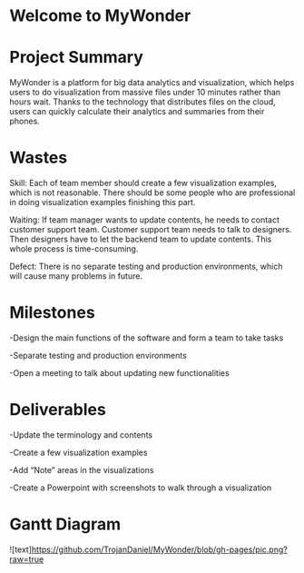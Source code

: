 #                                                        Welcome to MyWonder


# Project Summary

MyWonder is a platform for big data analytics and visualization, which helps users to do visualization from massive files under 10 minutes rather than hours wait. Thanks to the technology that distributes files on the cloud, users can quickly calculate their analytics and summaries from their phones.


# Wastes
Skill: Each of team member should create a few visualization examples, which is not reasonable. There should be some people who are professional in doing visualization examples finishing this part.

Waiting: If team manager wants to update contents, he needs to contact customer support team. Customer support team needs to talk to designers. Then designers have to let the backend team to update contents. This whole process is time-consuming.

Defect: There is no separate testing and production environments, which will cause many problems in future. 


# Milestones
-Design the main functions of the software and form a team to take tasks

-Separate testing and production environments

-Open a meeting to talk about updating new functionalities


# Deliverables
-Update the terminology and contents

-Create a few visualization examples

-Add “Note” areas in the visualizations

-Create a Powerpoint with screenshots to walk through a visualization



# Gantt Diagram
![text]https://github.com/TrojanDaniel/MyWonder/blob/gh-pages/pic.png?raw=true
